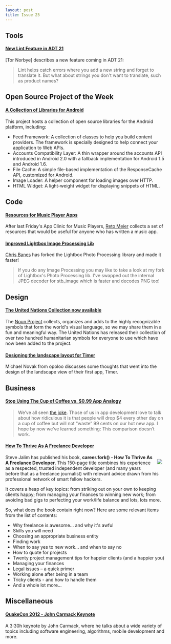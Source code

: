 ```yaml
---
layout: post
title: Issue 23
---
```

## Tools

#### [New Lint Feature in ADT 21](https://plus.google.com/116539451797396019960/posts/WsxYqtWNSMS)
[Tor Norbye] describes a new feature coming in ADT 21:
> Lint helps catch errors where you add a new string and forget to translate it. But what about strings you don't want to translate, such as product names?

## Open Source Project of the Week

#### [A Collection of Libraries for Android](http://code.google.com/p/libs-for-android/)
This project hosts a collection of open source libraries for the Android platform, including:

* Feed Framework: A collection of classes to help you build content providers. The framework is specially designed to help connect your application to Web APIs.
* Accounts Compatibility Layer: A thin wrapper around the accounts API introduced in Android 2.0 with a fallback implementation for Android 1.5 and Android 1.6.
* File Cache: A simple file-based implementation of the ResponseCache API, customized for Android.
* Image Loader: A helper component for loading images over HTTP.
* HTML Widget: A light-weight widget for displaying snippets of HTML.

## Code

#### [Resources for Music Player Apps](https://plus.google.com/111169963967137030210/posts/K2V5yV692A4)
After last Friday's App Clinic for Music Players, [Reto Meier](https://plus.google.com/111169963967137030210) collects a set of resources that would be useful for anyone who has written a music app. 

#### [Improved Lightbox Image Processing Lib](https://plus.google.com/103829716466878605055/posts/cCU5mNewL6v)
[Chris Banes](https://plus.google.com/103829716466878605055) has forked the Lightbox Photo Processing library and made it faster!
> If you do any Image Processing you may like to take a look at my fork of Lightbox's Photo Processing lib. I've swapped out the internal JPEG decoder for stb_image which is faster and decodes PNG too!

## Design

#### [The United Nations Collection now available](http://blog.thenounproject.com/post/30033447108/the-united-nations-collection-now-available)
The [Noun Project](http://thenounproject.com/) collects, organizes and adds to the highly recognizable symbols that form the world's visual language, so we may share them in a fun and meaningful way. The United Nations has released their collection of over two hundred humanitarian symbols for everyone to use which have now been added to the project.  

#### [Designing the landscape layout for Timer](http://michaelnovakjr.com/post/30362322247/designing-the-landscape-layout-for-timer)
Michael Novak from opoloo discusses some thoughts that went into the design of the landscape view of their first app, Timer.


## Business

#### [Stop Using The Cup of Coffee vs. $0.99 App Analogy](http://www.joshlehman.com/thoughts/stop-using-the-cup-of-coffee-vs-0-99-cent-app-analogy)
> We’ve all seen [the joke](http://theoatmeal.com/blog/apps). Those of us in app development love to talk about how ridiculous it is that people will drop $4 every other day on a cup of coffee but will not “waste” 99 cents on our hot new app.
I hope by now we’ve learned something: This comparison doesn’t work.

#### [How To Thrive As A Freelance Developer](https://leanpub.com/freelancedeveloperbook)
<img src="https://s3.amazonaws.com/titlepages.leanpub.com/freelancedeveloperbook/bookpage?1346007441" style="float: right; margin: 1em;" /> 

Steve Jalim has published his book, **career.fork() - How To Thrive As A Freelance Developer**. This 150-page title combines his experience as a respected, trusted independent developer (and many years before that as a freelance journalist) with relevant advice drawn from his professional network of smart fellow hackers.

It covers a heap of key topics: from striking out on your own to keeping clients happy; from managing your finances to winning new work; from avoiding bad gigs to perfecting your work/life balance and lots, lots more.

So, what does the book contain right now? Here are some relevant items from the list of contents:

* Why freelance is awesome… and why it's awful
* Skills you will need
* Choosing an appropriate business entity
* Finding work
* When to say yes to new work... and when to say no
* How to quote for projects
* Twenty project management tips for happier clients (and a happier you)
* Managing your finances
* Legal issues – a quick primer
* Working alone after being in a team
* Tricky clients - and how to handle them
* And a whole lot more…

## Miscellaneous

#### [QuakeCon 2012 - John Carmack Keynote](http://www.youtube.com/watch?v=wt-iVFxgFWk)
A 3:30h keynote by John Carmack, where he talks about a wide variety of topics including software engineering, algorithms, mobile development and more.

